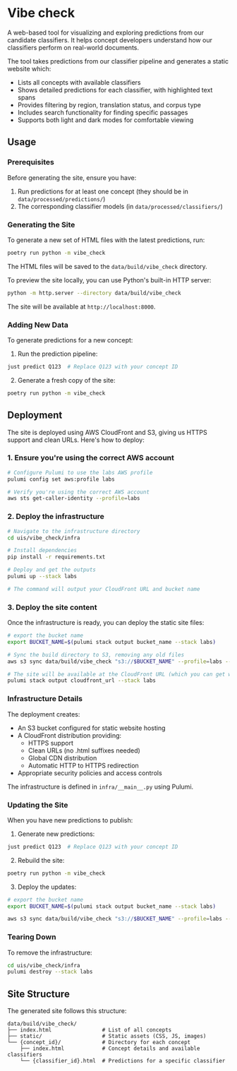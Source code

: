 # Vibe check

A web-based tool for visualizing and exploring predictions from our candidate classifiers. It helps concept developers understand how our classifiers perform on real-world documents.

The tool takes predictions from our classifier pipeline and generates a static website which:

- Lists all concepts with available classifiers
- Shows detailed predictions for each classifier, with highlighted text spans
- Provides filtering by region, translation status, and corpus type
- Includes search functionality for finding specific passages
- Supports both light and dark modes for comfortable viewing

## Usage

### Prerequisites

Before generating the site, ensure you have:

1. Run predictions for at least one concept (they should be in `data/processed/predictions/`)
2. The corresponding classifier models (in `data/processed/classifiers/`)

### Generating the Site

To generate a new set of HTML files with the latest predictions, run:

```bash
poetry run python -m vibe_check
```

The HTML files will be saved to the `data/build/vibe_check` directory.

To preview the site locally, you can use Python's built-in HTTP server:

```bash
python -m http.server --directory data/build/vibe_check
```

The site will be available at `http://localhost:8000`.

### Adding New Data

To generate predictions for a new concept:

1. Run the prediction pipeline:

```bash
just predict Q123  # Replace Q123 with your concept ID
```

2. Generate a fresh copy of the site:

```bash
poetry run python -m vibe_check
```

## Deployment

The site is deployed using AWS CloudFront and S3, giving us HTTPS support and clean URLs. Here's how to deploy:

### 1. Ensure you're using the correct AWS account

```bash
# Configure Pulumi to use the labs AWS profile
pulumi config set aws:profile labs

# Verify you're using the correct AWS account
aws sts get-caller-identity --profile=labs
```

### 2. Deploy the infrastructure

```bash
# Navigate to the infrastructure directory
cd uis/vibe_check/infra

# Install dependencies
pip install -r requirements.txt

# Deploy and get the outputs
pulumi up --stack labs

# The command will output your CloudFront URL and bucket name
```

### 3. Deploy the site content

Once the infrastructure is ready, you can deploy the static site files:

```bash
# export the bucket name
export BUCKET_NAME=$(pulumi stack output bucket_name --stack labs)

# Sync the build directory to S3, removing any old files
aws s3 sync data/build/vibe_check "s3://$BUCKET_NAME" --profile=labs --delete

# The site will be available at the CloudFront URL (which you can get with)
pulumi stack output cloudfront_url --stack labs
```

### Infrastructure Details

The deployment creates:

- An S3 bucket configured for static website hosting
- A CloudFront distribution providing:
  - HTTPS support
  - Clean URLs (no .html suffixes needed)
  - Global CDN distribution
  - Automatic HTTP to HTTPS redirection
- Appropriate security policies and access controls

The infrastructure is defined in `infra/__main__.py` using Pulumi.

### Updating the Site

When you have new predictions to publish:

1. Generate new predictions:

```bash
just predict Q123  # Replace Q123 with your concept ID
```

2. Rebuild the site:

```bash
poetry run python -m vibe_check
```

3. Deploy the updates:

```bash
# export the bucket name
export BUCKET_NAME=$(pulumi stack output bucket_name --stack labs)

aws s3 sync data/build/vibe_check "s3://$BUCKET_NAME" --profile=labs --delete
```

### Tearing Down

To remove the infrastructure:

```bash
cd uis/vibe_check/infra
pulumi destroy --stack labs
```

## Site Structure

The generated site follows this structure:

```
data/build/vibe_check/
├── index.html                # List of all concepts
├── static/                   # Static assets (CSS, JS, images)
└── {concept_id}/             # Directory for each concept
    ├── index.html            # Concept details and available classifiers
    └── {classifier_id}.html  # Predictions for a specific classifier
```
